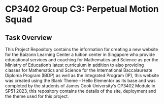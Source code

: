 # CP3402 Group C3: Perpetual Motion Squad

## Task Overview
This Project Repository contains the information for creating a new website for the Baizonn Learning Center a tuition center in Singapore who provide educational services and coaching for Mathematics and Science as per the Ministry of Education’s latest curriculum in addition to also providing classes for Mathematics and Science for the International Baccalaureate Diploma Program (IBDP) as well as the Integrated Program (IP), this website was created using the Blank Theme - Hello Elementor as its base and was completed by the students of James Cook University’s CP3402 Module in SP51 2023, this repository contains the details of the site, deployment and the theme used for this project.
